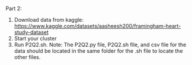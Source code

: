 Part 2:
1. Download data from kaggle: https://www.kaggle.com/datasets/aasheesh200/framingham-heart-study-dataset
2. Start your cluster
3. Run P2Q2.sh. 
Note: The P2Q2.py file, P2Q2.sh file, and csv file for the data should be located in the same folder for the .sh file to locate the other files.
